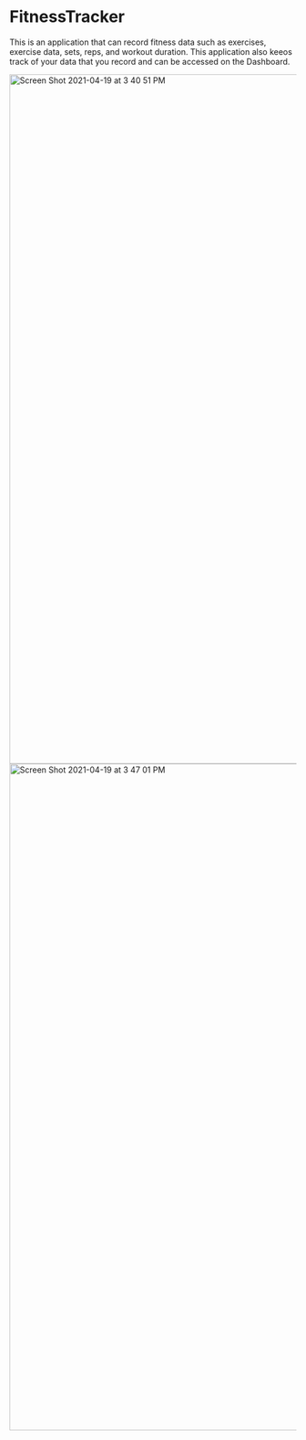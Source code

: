 # FitnessTracker

This is an application that can record fitness data such as exercises, exercise data, sets, reps, and workout duration. This application also keeos track of your data that you record and can be accessed on the Dashboard. 

<img width="1208" alt="Screen Shot 2021-04-19 at 3 40 51 PM" src="https://user-images.githubusercontent.com/77507157/115294040-13537d80-a126-11eb-8465-ecd8de0a80fd.png">

<img width="1168" alt="Screen Shot 2021-04-19 at 3 47 01 PM" src="https://user-images.githubusercontent.com/77507157/115294961-3c284280-a127-11eb-8980-4f102f10a04d.png">
